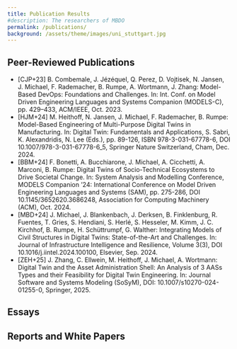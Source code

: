 ```yaml
---
title: Publication Results
#description: The researchers of MBDO
permalink: /publications/
background: /assets/theme/images/uni_stuttgart.jpg
---
```


## Peer-Reviewed Publications

* [CJP+23] B. Combemale, J. Jézéquel, Q. Perez, D. Vojtisek, N. Jansen, J. Michael, F. Rademacher, B. Rumpe, A. Wortmann, J. Zhang:
Model-Based DevOps: Foundations and Challenges. In: Int. Conf. on Model Driven Engineering Languages and Systems Companion (MODELS-C), pp. 429–433, ACM/IEEE, Oct. 2023.
* [HJM+24] M. Heithoff, N. Jansen, J. Michael, F. Rademacher, B. Rumpe: Model-Based Engineering of Multi-Purpose Digital Twins in Manufacturing. In: Digital Twin: Fundamentals and Applications, S. Sabri, K. Alexandridis, N. Lee (Eds.), pp. 89-126, ISBN 978-3-031-67778-6, DOI 10.1007/978-3-031-67778-6_5, Springer Nature Switzerland, Cham, Dec. 2024.
* [BBM+24] F. Bonetti, A. Bucchiarone, J. Michael, A. Cicchetti, A. Marconi, B. Rumpe: Digital Twins of Socio-Technical Ecosystems to Drive Societal Change. In: System Analysis and Modelling Conference, MODELS Companion ’24: International Conference on Model Driven Engineering Languages and Systems (SAM), pp. 275-286, DOI 10.1145/3652620.3686248, Association for Computing Machinery (ACM), Oct. 2024.
* [MBD+24] J. Michael, J. Blankenbach, J. Derksen, B. Finklenburg, R. Fuentes, T. Gries, S. Hendiani, S. Herlé, S. Hesseler, M. Kimm, J. C. Kirchhof, B. Rumpe, H. Schüttrumpf, G. Walther: Integrating Models of Civil Structures in Digital Twins: State-of-the-Art and Challenges. In: Journal of Infrastructure Intelligence and Resilience, Volume 3(3), DOI 10.1016/j.iintel.2024.100100, Elsevier, Sep. 2024. 
* [ZEH+25] J. Zhang, C. Ellwein, M. Heithoff, J. Michael, A. Wortmann: Digital Twin and the Asset Administration Shell: An Analysis of 3 AASs Types and their Feasibility for Digital Twin Engineering. In: Journal Software and Systems Modeling (SoSyM), DOI: 10.1007/s10270-024-01255-0, Springer, 2025. 

## Essays

## Reports and White Papers
